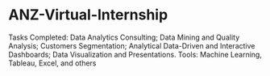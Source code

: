 # ANZ-Virtual-Internship
Tasks Completed: Data Analytics Consulting; Data Mining and Quality Analysis; Customers Segmentation;
Analytical Data-Driven and Interactive Dashboards; Data Visualization and Presentations.
Tools: Machine Learning, Tableau, Excel, and others
